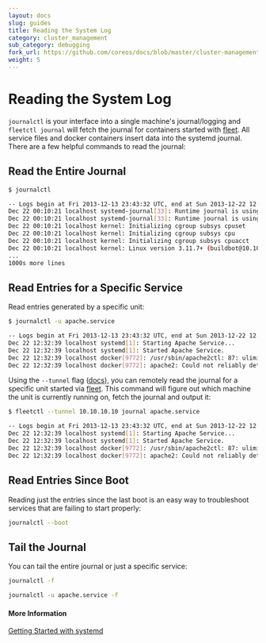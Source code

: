```yaml
---
layout: docs
slug: guides
title: Reading the System Log
category: cluster_management
sub_category: debugging
fork_url: https://github.com/coreos/docs/blob/master/cluster-management/debugging/reading-the-system-log/index.md
weight: 5
---
```


# Reading the System Log

`journalctl` is your interface into a single machine's journal/logging and `fleetctl journal` will fetch the journal for containers started with [fleet]({{site.baseurl}}/using-coreos/clustering/). All service files and docker containers insert data into the systemd journal. There are a few helpful commands to read the journal:

## Read the Entire Journal

```sh
$ journalctl

-- Logs begin at Fri 2013-12-13 23:43:32 UTC, end at Sun 2013-12-22 12:28:45 UTC. --
Dec 22 00:10:21 localhost systemd-journal[33]: Runtime journal is using 184.0K (max 49.9M, leaving 74.8M of free 499.0M, current limit 49.9M).
Dec 22 00:10:21 localhost systemd-journal[33]: Runtime journal is using 188.0K (max 49.9M, leaving 74.8M of free 499.0M, current limit 49.9M).
Dec 22 00:10:21 localhost kernel: Initializing cgroup subsys cpuset
Dec 22 00:10:21 localhost kernel: Initializing cgroup subsys cpu
Dec 22 00:10:21 localhost kernel: Initializing cgroup subsys cpuacct
Dec 22 00:10:21 localhost kernel: Linux version 3.11.7+ (buildbot@10.10.10.10) (gcc version 4.6.3 (Gentoo Hardened 4.6.3 p1.13, pie-0.5.2)
...
1000s more lines
```
## Read Entries for a Specific Service

Read entries generated by a specific unit:

```sh
$ journalctl -u apache.service

-- Logs begin at Fri 2013-12-13 23:43:32 UTC, end at Sun 2013-12-22 12:32:52 UTC. --
Dec 22 12:32:39 localhost systemd[1]: Starting Apache Service...
Dec 22 12:32:39 localhost systemd[1]: Started Apache Service.
Dec 22 12:32:39 localhost docker[9772]: /usr/sbin/apache2ctl: 87: ulimit: error setting limit (Operation not permitted)
Dec 22 12:32:39 localhost docker[9772]: apache2: Could not reliably determine the server's fully qualified domain name, using 172.17.0.6 for ServerName
```

Using the `--tunnel` flag ([docs](https://github.com/coreos/fleet/blob/master/Documentation/using-the-client.md#from-an-external-host)), you can remotely read the journal for a specific unit started via [fleet]({{site.baseurl}}/using-coreos/clustering/). This command will figure out which machine the unit is currently running on, fetch the journal and output it:

```sh
$ fleetctl --tunnel 10.10.10.10 journal apache.service

-- Logs begin at Fri 2013-12-13 23:43:32 UTC, end at Sun 2013-12-22 12:32:52 UTC. --
Dec 22 12:32:39 localhost systemd[1]: Starting Apache Service...
Dec 22 12:32:39 localhost systemd[1]: Started Apache Service.
Dec 22 12:32:39 localhost docker[9772]: /usr/sbin/apache2ctl: 87: ulimit: error setting limit (Operation not permitted)
Dec 22 12:32:39 localhost docker[9772]: apache2: Could not reliably determine the server's fully qualified domain name, using 172.17.0.6 for ServerName
```

## Read Entries Since Boot

Reading just the entries since the last boot is an easy way to troubleshoot services that are failing to start properly:

```sh
journalctl --boot
```

## Tail the Journal

You can tail the entire journal or just a specific service:

```sh
journalctl -f
```

```sh
journalctl -u apache.service -f
```

#### More Information
<a class="btn btn-default" href="{{site.baseurl}}/docs/launching-containers/launching/getting-started-with-systemd">Getting Started with systemd</a>
